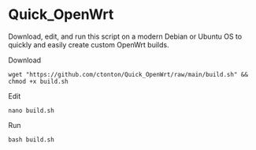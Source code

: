 # Quick_OpenWrt
Download, edit, and run this script on a modern Debian or Ubuntu OS to quickly and easily create custom OpenWrt builds.

Download
```shell
wget "https://github.com/ctonton/Quick_OpenWrt/raw/main/build.sh" && chmod +x build.sh
```

Edit
```shell
nano build.sh
```

Run
```shell
bash build.sh
```
